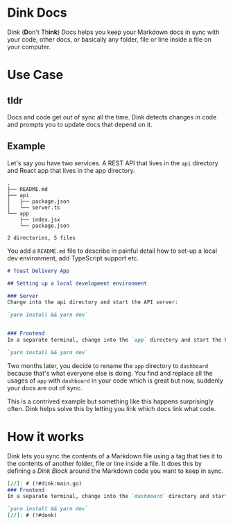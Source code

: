 # Dink Docs

Dink (**D**on't Th**ink**) Docs helps you keep your Markdown docs in sync with your code, 
other docs, or basically any folder, file or line inside a file on your computer.

# Use Case

## tldr
Docs and code get out of sync all the time. Dink detects changes in code and prompts you 
to update docs that depend on it.


## Example

Let's say you have two services. A REST API that lives in the 
`api` directory and React app that lives in the app directory.

```
.
├── README.md
├── api
│   ├── package.json
│   └── server.ts
└── app
    ├── index.jsx
    └── package.json

2 directories, 5 files
```

You add a `README.md` file to describe in painful detail how to set-up a local dev 
environment, add TypeScript support etc.

```Markdown
# Toast Delivery App

## Setting up a local development environment

### Server
Change into the api directory and start the API server:

`yarn install && yarn dev`


### Frontend
In a separate terminal, change into the `app` directory and start the React app:

`yarn install && yarn dev`
```

Two months later, you decide to rename the `app` directory to `dashboard` because that's 
what everyone else is doing. You find and replace all the usages of `app` with `dashboard`
in your code which is great but now, suddenly your docs are out of sync.

This is a contrived example but something like this happens surprisingly often. Dink helps
solve this by letting you link which docs link what code.


# How it works
Dink lets you sync the contents of a Markdown file using a tag that ties it to the 
contents of another folder, file or line inside a file. It does this by defining a _Dink 
Block_ around the Markdown code you want to keep in sync. 

```markdown
[//]: # (!#dink:main.go)
### Frontend
In a separate terminal, change into the `dashboard` directory and start the React app:

`yarn install && yarn dev`
[//]: # (!#donk)
```


